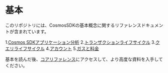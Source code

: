 # 基本

このリポジトリには、CosmosSDKの基本概念に関するリファレンスドキュメントが含まれています。

1.[Cosmos SDKアプリケーション分析](./app-anatomy.md)
2.[トランザクションライフサイクル](./tx-lifecycle.md)
3.[クエリライフサイクル](./query-lifecycle.md)
4.[アカウント](./accounts.md)
5.[ガスと料金](./gas-fees.md)

基本を読んだ後、[コアリファレンス](../core/README.md)にアクセスして、より高度な資料を入手してください。 